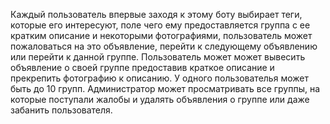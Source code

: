 Каждый пользователь впервые заходя к этому боту выбирает теги, которые его интересуют, поле чего ему предоставляется группа с ее кратким описание и некоторыми фотографиями, пользователь может пожаловаться на это объявление, перейти к следующему объявлению или перейти к данной группе.
Пользователь может может вывесить объявление о своей группе предоставив краткое описание и прекрепить фотографию к описанию. У одного пользователья может быть до 10 групп.
Администратор может просматривать все группы, на которые поступали жалобы и удалять объявления о группе или даже забанить пользователя.
